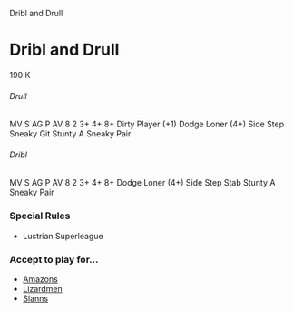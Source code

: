 ﻿
Dribl and Drull

# Dribl and Drull

190 K
###### Drull
MV
S
AG
P
AV
8
2
3+
4+
8+
Dirty Player (+1)
Dodge
Loner (4+)
Side Step
Sneaky Git
Stunty
A Sneaky Pair
###### Dribl
MV
S
AG
P
AV
8
2
3+
4+
8+
Dodge
Loner (4+)
Side Step
Stab
Stunty
A Sneaky Pair
### Special Rules
* Lustrian Superleague
### Accept to play for...
* [Amazons](../teams/Amazons.md)
* [Lizardmen](../teams/Lizardmen.md)
* [Slanns](../teams/Slanns.md)
